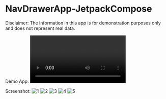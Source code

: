 # NavDrawerApp-JetpackCompose
Disclaimer: The information in this app is for demonstration purposes only and does not represent real data.

Demo App:
<video src="https://github.com/RidhwanAF/NavDrawerApp-JetpackCompose/assets/72844854/499ad928-1001-4324-a4f7-07561b8ce1ed" />



Screenshot:
![1](https://github.com/RidhwanAF/NavDrawerApp-JetpackCompose/assets/72844854/b5b03d39-1c05-443e-abb2-08960bdf7cfb)
![2](https://github.com/RidhwanAF/NavDrawerApp-JetpackCompose/assets/72844854/7ec3db33-eb54-42bc-a10f-fc2abe02eed3)
![3](https://github.com/RidhwanAF/NavDrawerApp-JetpackCompose/assets/72844854/95addcfe-80f3-4013-a71c-e2f2e8d47ce1)
![4](https://github.com/RidhwanAF/NavDrawerApp-JetpackCompose/assets/72844854/b9229773-3e91-4dda-b402-5862111e4799)
![5](https://github.com/RidhwanAF/NavDrawerApp-JetpackCompose/assets/72844854/f24bd34c-bb61-4a30-b52f-a5bda485dbb1)
